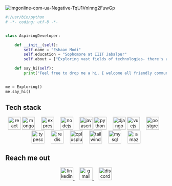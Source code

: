 ![imgonline-com-ua-Negative-TqU1Vnlnng2FuwGp](https://github.com/NightFury742/NightFury742/assets/119070798/51a82aa5-c08a-4962-af4a-0d850b7c22c4)
```python
#!/usr/bin/python
# -*- coding: utf-8 -*-


class AspiringDeveloper:

    def __init__(self):
        self.name = "Eshaan Modi"
        self.education = "Sophomore at IIIT Jabalpur"
        self.about = ["Exploring vast fields of technologies- there's always something exciting around the corner "]

    def say_hi(self):
        print("Feel free to drop me a hi, I welcome all friendly communication!!")


me = Exploring()
me.say_hi()
```
## Tech stack
<div align="center">
    <img src="https://cdn.jsdelivr.net/gh/devicons/devicon/icons/react/react-original.svg" height="40" alt="react logo" />
    <img src="https://cdn.jsdelivr.net/gh/devicons/devicon/icons/mongodb/mongodb-original.svg" height="40" alt="mongodb logo" />
    <img width="12" />
    <img src="https://cdn.jsdelivr.net/gh/devicons/devicon/icons/express/express-original.svg" height="40" alt="express logo" />
    <img width="12" />
    <img src="https://cdn.jsdelivr.net/gh/devicons/devicon/icons/nodejs/nodejs-original.svg" height="40" alt="nodejs logo" />
    <img width="12" />
    <img src="https://cdn.jsdelivr.net/gh/devicons/devicon/icons/javascript/javascript-original.svg" height="40" alt="javascript logo" />
    <img src="https://cdn.jsdelivr.net/gh/devicons/devicon/icons/python/python-original.svg" height="40" alt="python logo" />
    <img width="12" />
    <img src="https://cdn.jsdelivr.net/gh/devicons/devicon/icons/django/django-plain.svg" height="40" alt="django logo" />
    <img src="https://cdn.jsdelivr.net/gh/devicons/devicon/icons/vuejs/vuejs-original.svg" height="40" alt="vuejs logo" />
    <img width="12" />
    <img src="https://cdn.jsdelivr.net/gh/devicons/devicon/icons/postgresql/postgresql-original.svg" height="40" alt="postgresql logo" />
    <img width="12" />
    <img src="https://cdn.jsdelivr.net/gh/devicons/devicon/icons/typescript/typescript-original.svg" height="40" alt="typescript logo" />
    <img width="12" />
    <img src="https://cdn.jsdelivr.net/gh/devicons/devicon/icons/redis/redis-original.svg" height="40" alt="redis logo" />
    <img width="12" />
    <img src="https://cdn.jsdelivr.net/gh/devicons/devicon/icons/cplusplus/cplusplus-original.svg" height="40" alt="cplusplus logo" />
    <img width="12" />
    <img src="https://skillicons.dev/icons?i=tailwind" height="40" alt="tailwindcss logo" />
    <img width="12" />
    <img src="https://cdn.jsdelivr.net/gh/devicons/devicon/icons/mysql/mysql-original.svg" height="40" alt="mysql logo" />
    <img width="12" />
    <img src="https://skillicons.dev/icons?i=aws" height="40" alt="amazonwebservices logo" />
</div>

## Reach me out
<div align="center">
   <a href="https://www.linkedin.com/in/eshaan-modi-a9a602253"> <img src="https://cdn.simpleicons.org/linkedin/0A66C2" height="40" alt="linkedin logo" /> </a>
    <img width="12" />
   <a href="mailto: eshaan122@gmail.com"> <img src="https://cdn-icons-png.flaticon.com/512/732/732200.png" height="40" alt="gmail logo" /> </a>
    <img width="12" />
   <a href="https://discord.gg/pZsZ2RwK"> <img src="https://cdn.simpleicons.org/discord/5865F2" height="40" alt="discord logo" /> </a>
</div>


<!--
**NightFury742/NightFury742** is a ✨ _special_ ✨ repository because its `README.md` (this file) appears on your GitHub profile.

Here are some ideas to get you started:

- 🔭 I’m currently working on ...
- 🌱 I’m currently learning ...
- 👯 I’m looking to collaborate on ...
- 🤔 I’m looking for help with ...
- 💬 Ask me about ...
- 📫 How to reach me: ...
- 😄 Pronouns: ...
- ⚡ Fun fact: ...
-->
